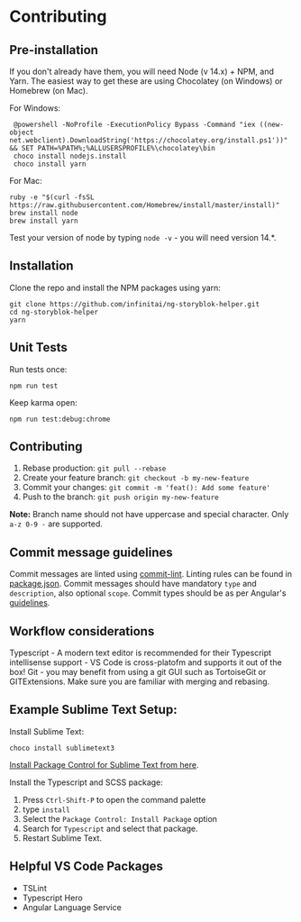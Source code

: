 # Contributing

## Pre-installation

If you don't already have them, you will need Node (v 14.x) + NPM, and Yarn. The easiest way to get these are using Chocolatey (on Windows) or Homebrew (on Mac).

For Windows:

```
 @powershell -NoProfile -ExecutionPolicy Bypass -Command "iex ((new-object net.webclient).DownloadString('https://chocolatey.org/install.ps1'))" && SET PATH=%PATH%;%ALLUSERSPROFILE%\chocolatey\bin
 choco install nodejs.install
 choco install yarn
```

For Mac:

```
ruby -e "$(curl -fsSL https://raw.githubusercontent.com/Homebrew/install/master/install)"
brew install node
brew install yarn
```

Test your version of node by typing `node -v` - you will need version 14.\*.

## Installation

Clone the repo and install the NPM packages using yarn:

```
git clone https://github.com/infinitai/ng-storyblok-helper.git
cd ng-storyblok-helper
yarn
```

## Unit Tests

Run tests once:

```
npm run test
```

Keep karma open:

```
npm run test:debug:chrome
```

## Contributing

1. Rebase production: `git pull --rebase`
2. Create your feature branch: `git checkout -b my-new-feature`
3. Commit your changes: `git commit -m 'feat(): Add some feature'`
4. Push to the branch: `git push origin my-new-feature`

**Note:** Branch name should not have uppercase and special character. Only `a-z 0-9 -` are supported.

## Commit message guidelines

Commit messages are linted using [commit-lint](https://github.com/marionebl/commitlint). Linting rules can be found in [package.json](https://github.com/nib-group/angular-wn/blob/master/package.json#L54). Commit messages should have mandatory `type` and `description`, also optional `scope`. Commit types should be as per Angular's [guidelines](https://github.com/angular/angular/blob/master/CONTRIBUTING.md#type).

## Workflow considerations

Typescript - A modern text editor is recommended for their Typescript intellisense support - VS Code is cross-platofm and supports it out of the box!
Git - you may benefit from using a git GUI such as TortoiseGit or GITExtensions. Make sure you are familiar with merging and rebasing.

## Example Sublime Text Setup:

Install Sublime Text:

```
choco install sublimetext3
```

[Install Package Control for Sublime Text from here](https://packagecontrol.io/installation#st3).

Install the Typescript and SCSS package:

1. Press `Ctrl-Shift-P` to open the command palette
2. type `install`
3. Select the `Package Control: Install Package` option
4. Search for `Typescript` and select that package.
5. Restart Sublime Text.

## Helpful VS Code Packages

-   TSLint
-   Typescript Hero
-   Angular Language Service
